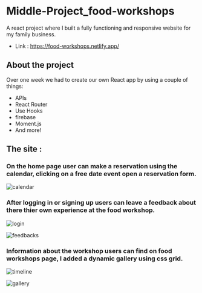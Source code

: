 # Middle-Project_food-workshops

A react project where I built a fully functioning and responsive website for my family business.
- Link : https://food-workshops.netlify.app/

## About the project

Over one week we had to create our own React app by using a couple of things:

- APIs
- React Router
- Use Hooks
- firebase
- Moment.js
- And more!

## The site :

### On the home page user can make a reservation using the calendar, clicking on a free date event open a reservation form.

![calendar](https://user-images.githubusercontent.com/64411572/151885774-133e630d-054d-44b2-9c8f-dfcfdaa1c350.jpg)

### After logging in or signing up users can leave a feedback about there thier own experience at the food workshop.

![login](https://user-images.githubusercontent.com/64411572/151887465-2e677bd9-b478-4ce1-b090-a98654a1cb86.jpg)

![feedbacks](https://user-images.githubusercontent.com/64411572/151887572-7768ec11-0ac6-4677-9eb1-b809ad0bad36.jpg)

### Information about the workshop users can find on food workshops page, I added a dynamic gallery using css grid. 

![timeline](https://user-images.githubusercontent.com/64411572/151888397-9ba7151d-6792-444e-b072-39ad5cfbcd72.png)

![gallery](https://user-images.githubusercontent.com/64411572/151888459-a625e61f-ca71-47c2-a7d6-09a8d9227edd.jpg)
